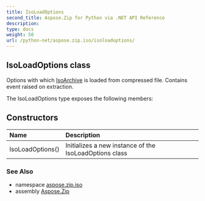 ```yaml
---
title: IsoLoadOptions
second_title: Aspose.Zip for Python via .NET API Reference
description: 
type: docs
weight: 50
url: /python-net/aspose.zip.iso/isoloadoptions/
---
```


## IsoLoadOptions class

Options with which [IsoArchive](/zip/python-net/aspose.zip.iso/isoarchive/) is loaded from compressed file. Contains event raised on extraction.

The IsoLoadOptions type exposes the following members:
## Constructors
| Name | Description |
| :- | :- |
|IsoLoadOptions()|Initializes a new instance of the IsoLoadOptions class|

### See Also

* namespace [aspose.zip.iso](/zip/python-net/aspose.zip.iso/)
* assembly [Aspose.Zip](/zip/python-net/)

